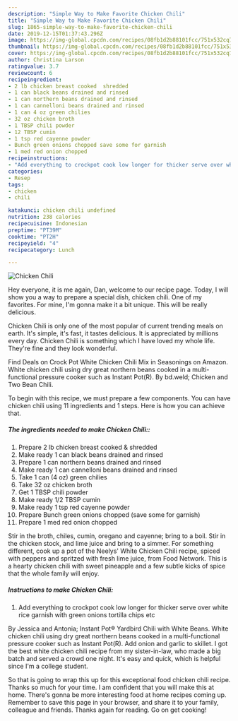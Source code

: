 ```yaml
---
description: "Simple Way to Make Favorite Chicken Chili"
title: "Simple Way to Make Favorite Chicken Chili"
slug: 1865-simple-way-to-make-favorite-chicken-chili
date: 2019-12-15T01:37:43.296Z
image: https://img-global.cpcdn.com/recipes/08fb1d2b88101fcc/751x532cq70/chicken-chili-recipe-main-photo.jpg
thumbnail: https://img-global.cpcdn.com/recipes/08fb1d2b88101fcc/751x532cq70/chicken-chili-recipe-main-photo.jpg
cover: https://img-global.cpcdn.com/recipes/08fb1d2b88101fcc/751x532cq70/chicken-chili-recipe-main-photo.jpg
author: Christina Larson
ratingvalue: 3.7
reviewcount: 6
recipeingredient:
- 2 lb chicken breast cooked  shredded
- 1 can black beans drained and rinsed
- 1 can northern beans drained and rinsed
- 1 can cannelloni beans drained and rinsed
- 1 can 4 oz green chilies
- 32 oz chicken broth
- 1 TBSP chili powder
- 12 TBSP cumin
- 1 tsp red cayenne powder
- Bunch green onions chopped save some for garnish
- 1 med red onion chopped
recipeinstructions:
- "Add everything to crockpot cook low longer for thicker serve over white rice garnish with green onions tortilla chips etc"
categories:
- Resep
tags:
- chicken
- chili

katakunci: chicken chili undefined
nutrition: 238 calories
recipecuisine: Indonesian
preptime: "PT39M"
cooktime: "PT2H"
recipeyield: "4"
recipecategory: Lunch

---
```



![Chicken Chili](https://img-global.cpcdn.com/recipes/08fb1d2b88101fcc/751x532cq70/chicken-chili-recipe-main-photo.jpg)

Hey everyone, it is me again, Dan, welcome to our recipe page. Today, I will show you a way to prepare a special dish, chicken chili. One of my favorites. For mine, I'm gonna make it a bit unique. This will be really delicious.

Chicken Chili is only one of the most popular of current trending meals on earth. It's simple, it's fast, it tastes delicious. It is appreciated by millions every day. Chicken Chili is something which I have loved my whole life. They're fine and they look wonderful.

Find Deals on Crock Pot White Chicken Chili Mix in Seasonings on Amazon. White chicken chili using dry great northern beans cooked in a multi-functional pressure cooker such as Instant Pot(R). By bd.weld; Chicken and Two Bean Chili.


To begin with this recipe, we must prepare a few components. You can have chicken chili using 11 ingredients and 1 steps. Here is how you can achieve that.

##### The ingredients needed to make Chicken Chili::

1. Prepare 2 lb chicken breast cooked &amp; shredded
1. Make ready 1 can black beans drained and rinsed
1. Prepare 1 can northern beans drained and rinsed
1. Make ready 1 can cannelloni beans drained and rinsed
1. Take 1 can (4 oz) green chilies
1. Take 32 oz chicken broth
1. Get 1 TBSP chili powder
1. Make ready 1/2 TBSP cumin
1. Make ready 1 tsp red cayenne powder
1. Prepare Bunch green onions chopped (save some for garnish)
1. Prepare 1 med red onion chopped


Stir in the broth, chiles, cumin, oregano and cayenne; bring to a boil. Stir in the chicken stock, and lime juice and bring to a simmer. For something different, cook up a pot of the Neelys&#39; White Chicken Chili recipe, spiced with peppers and spritzed with fresh lime juice, from Food Network. This is a hearty chicken chili with sweet pineapple and a few subtle kicks of spice that the whole family will enjoy. 

##### Instructions to make Chicken Chili:

1. Add everything to crockpot cook low longer for thicker serve over white rice garnish with green onions tortilla chips etc


By Jessica and Antonia; Instant Pot® Yardbird Chili with White Beans. White chicken chili using dry great northern beans cooked in a multi-functional pressure cooker such as Instant Pot(R). Add onion and garlic to skillet. I got the best white chicken chili recipe from my sister-in-law, who made a big batch and served a crowd one night. It&#39;s easy and quick, which is helpful since I&#39;m a college student. 

So that is going to wrap this up for this exceptional food chicken chili recipe. Thanks so much for your time. I am confident that you will make this at home. There's gonna be more interesting food at home recipes coming up. Remember to save this page in your browser, and share it to your family, colleague and friends. Thanks again for reading. Go on get cooking!
